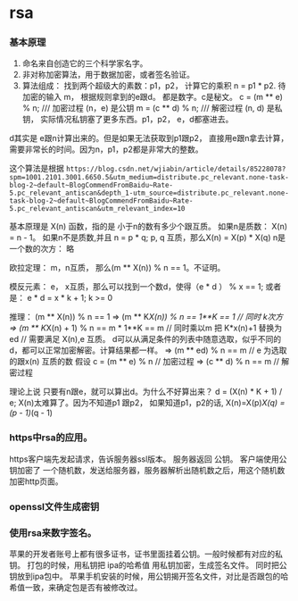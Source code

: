 # rsa
### 基本原理
1. 命名来自创造它的三个科学家名字。
2. 非对称加密算法，用于数据加密，或者签名验证。
3. 算法组成：
找到两个超级大的素数：p1，p2， 计算它的乘积 n = p1 * p2. 待加密的输入 m， 根据规则拿到的e跟d。 都是数字。c是秘文。
c = (m ** e) % n; /// 加密过程 (n，e) 是公钥
m = (c ** d) % n; /// 解密过程 (n, d) 是私钥， 实际情况私钥塞了更多东西。p1，p2， e，d都塞进去。

d其实是 e跟n计算出来的。但是如果无法获取到p1跟p2， 直接用e跟n拿去计算，需要非常长的时间。因为n，p1，p2都是非常大的整数。

这个算法是根据 
```https://blog.csdn.net/wjiabin/article/details/85228078?spm=1001.2101.3001.6650.5&utm_medium=distribute.pc_relevant.none-task-blog-2~default~BlogCommendFromBaidu~Rate-5.pc_relevant_antiscan&depth_1-utm_source=distribute.pc_relevant.none-task-blog-2~default~BlogCommendFromBaidu~Rate-5.pc_relevant_antiscan&utm_relevant_index=10```

基本原理是 X(n) 函数，指的是 小于n的数有多少个跟互质。
如果n是质数： X(n) = n - 1。
如果n不是质数,并且 n = p * q; p, q 互质，那么X(n) = X(p) * X(q)
n是一个数的次方： 略

欧拉定理：
m，n互质， 那么(m ** X(n)) % n == 1。不证明。

模反元素：
e， x互质，那么可以找到一个数d，使得（e * d ） % x == 1;  或者是： e * d = x * k + 1; k >= 0

推理：
(m ** X(n)) % n == 1
=> (m ** K*X(n)) % n == 1**K == 1                   // 同时 k次方
=> (m ** K*X(n) + 1) % n == m * 1**K == m           // 同时乘以m
把 K*x(n)+1 替换为ed                                 // 需要满足 X(n),e 互质。 d可以从满足条件的列表中随意选取，似乎不同的d，都可以正常加密解密。计算结果都一样。
=> (m ** ed) % n == m                               // e 为选取的跟x(n) 互质的数
假设 c = (m ** e) % n // 加密过程
=> (c ** d) % n == m // 解密过程

理论上说 只要有n跟e，就可以算出d。为什么不好算出来？
d = (X(n) * K + 1) / e; X(n)太难算了。因为不知道p1 跟p2， 如果知道p1，p2的话, X(n)=X(p)*X(q) = (p - 1)*(q - 1)

### https中rsa的应用。
https客户端先发起请求，告诉服务器ssl版本。
服务器返回 公钥。 客户端使用公钥加密了 一个随机数，发送给服务器，服务器解析出随机数之后，用这个随机数加密http页面。


### openssl文件生成密钥
### 使用rsa来数字签名。
苹果的开发者账号上都有很多证书，证书里面挂着公钥。一般时候都有对应的私钥。
打包的时候，用私钥把 ipa的哈希值 用私钥加密，生成签名文件。 同时把公钥放到ipa包中。
苹果手机安装的时候，用公钥揭开签名文件，对比是否跟包的哈希值一致，来确定包是否有被修改过。


